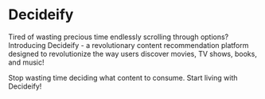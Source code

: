 # Decideify

Tired of wasting precious time endlessly scrolling through options? Introducing Decideify - a revolutionary content recommendation platform designed to revolutionize the way users discover movies, TV shows, books, and music! 

Stop wasting time deciding what content to consume. Start living with Decideify!
